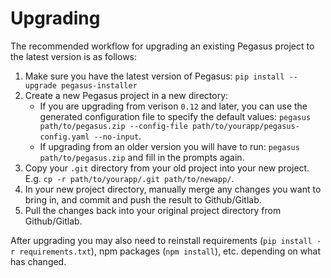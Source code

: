 # Upgrading

The recommended workflow for upgrading an existing Pegasus project to the latest version is as follows:

1. Make sure you have the latest version of Pegasus: `pip install --upgrade pegasus-installer`
2. Create a new Pegasus project in a new directory:
   - If you are upgrading from verison `0.12` and later, you can use
     the generated configuration file to specify the default values: `pegasus path/to/pegasus.zip --config-file path/to/yourapp/pegasus-config.yaml --no-input`.
   - If upgrading from an older version you will have to run: `pegasus path/to/pegasus.zip` and fill in the prompts again.
3. Copy your `.git` directory from your old project into your new project.
   E.g. `cp -r path/to/yourapp/.git path/to/newapp/`.
4. In your new project directory, manually merge any changes you want to bring in,
   and commit and push the result to Github/Gitlab.
5. Pull the changes back into your original project directory from Github/Gitlab.

After upgrading you may also need to reinstall requirements (`pip install -r requirements.txt`),
npm packages (`npm install`), etc. depending on what has changed.
